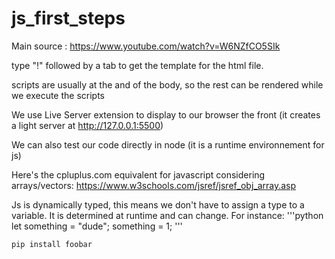 # js_first_steps

Main source :
https://www.youtube.com/watch?v=W6NZfCO5SIk

type "!" followed by a tab to get the template for the html file.

scripts are usually at the and of the body, so the rest  can be rendered while we execute the scripts

We use Live Server extension to display to our browser the front (it creates a light server at http://127.0.0.1:5500)

We can also test our code directly in node (it is a runtime environnement for js)

Here's the cpluplus.com equivalent for javascript considering arrays/vectors:
https://www.w3schools.com/jsref/jsref_obj_array.asp

Js is dynamically typed, this means we don't have to assign a type to a variable.
It is determined at runtime and can change.
For instance:
'''python
let something = "dude";
something = 1;
'''
```bash
pip install foobar
```
